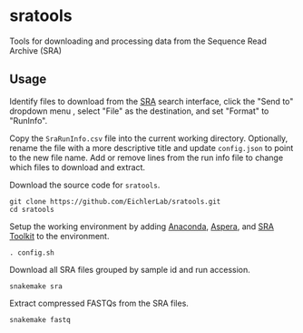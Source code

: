 # sratools

Tools for downloading and processing data from the Sequence Read Archive (SRA)

## Usage

Identify files to download from the [SRA](http://www.ncbi.nlm.nih.gov/sra)
search interface, click the "Send to" dropdown menu , select "File" as the
destination, and set "Format" to "RunInfo".

Copy the `SraRunInfo.csv` file into the current working directory. Optionally,
rename the file with a more descriptive title and update `config.json` to point
to the new file name. Add or remove lines from the run info file to change which
files to download and extract.

Download the source code for `sratools`.

    git clone https://github.com/EichlerLab/sratools.git
    cd sratools

Setup the working environment by adding [Anaconda](https://www.continuum.io),
[Aspera](http://downloads.asperasoft.com/downloads), and [SRA
Toolkit](https://github.com/ncbi/sra-tools) to the environment.

    . config.sh

Download all SRA files grouped by sample id and run accession.

    snakemake sra

Extract compressed FASTQs from the SRA files.

    snakemake fastq
